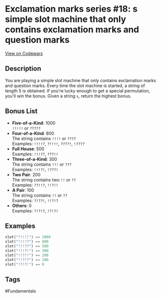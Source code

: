 # Exclamation marks series #18: s simple slot machine that only contains exclamation marks and question marks

[View on Codewars](https://www.codewars.com/kata/57fb4b289610ce39f70000de/python)

## Description

You are playing a simple slot machine that only contains exclamation marks and question marks. Every time the slot machine is started, a string of length 5 is obtained. If you're lucky enough to get a special permutation, you'll win the bonus. Given a string `s`, return the highest bonus.

## Bonus List

- **Five-of-a-Kind**: 1000  
  `!!!!!` or `?????`
- **Four-of-a-Kind**: 800  
  The string contains `!!!!` or `????`  
  Examples: `!!!!?`, `?!!!!`, `????!`, `!????`
- **Full House**: 500  
  Examples: `!!!??`, `???!!`
- **Three-of-a-Kind**: 300  
  The string contains `!!!` or `???`  
  Examples: `!!!?!`, `!???!`
- **Two Pair**: 200  
  The string contains two `!!` or `??`  
  Examples: `??!!?`, `!!?!!`
- **A Pair**: 100  
  The string contains `!!` or `??`  
  Examples: `?!??!`, `!!?!?`
- **Others**: 0  
  Examples: `?!?!?`, `!?!?!`

## Examples

```python
slot("!!!!!") == 1000
slot("!!!!?") == 800
slot("!!!??") == 500
slot("!!!?!") == 300
slot("!!?!!") == 200
slot("!!?!?") == 100
slot("!?!?!") == 0
```

## Tags

#Fundamentals